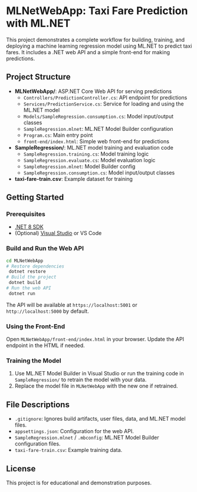 # MLNetWebApp: Taxi Fare Prediction with ML.NET

This project demonstrates a complete workflow for building, training, and deploying a machine learning regression model using ML.NET to predict taxi fares. It includes a .NET web API and a simple front-end for making predictions.

## Project Structure

- **MLNetWebApp/**: ASP.NET Core Web API for serving predictions
  - `Controllers/PredictionController.cs`: API endpoint for predictions
  - `Services/PredictionService.cs`: Service for loading and using the ML.NET model
  - `Models/SampleRegression.consumption.cs`: Model input/output classes
  - `SampleRegression.mlnet`: ML.NET Model Builder configuration
  - `Program.cs`: Main entry point
  - `front-end/index.html`: Simple web front-end for predictions
- **SampleRegression/**: ML.NET model training and evaluation code
  - `SampleRegression.training.cs`: Model training logic
  - `SampleRegression.evaluate.cs`: Model evaluation logic
  - `SampleRegression.mlnet`: Model Builder config
  - `SampleRegression.consumption.cs`: Model input/output classes
- **taxi-fare-train.csv**: Example dataset for training

## Getting Started

### Prerequisites
- [.NET 8 SDK](https://dotnet.microsoft.com/download)
- (Optional) [Visual Studio](https://visualstudio.microsoft.com/) or VS Code

### Build and Run the Web API

```bash
cd MLNetWebApp
# Restore dependencies
 dotnet restore
# Build the project
 dotnet build
# Run the web API
 dotnet run
```

The API will be available at `https://localhost:5001` or `http://localhost:5000` by default.

### Using the Front-End
Open `MLNetWebApp/front-end/index.html` in your browser. Update the API endpoint in the HTML if needed.

### Training the Model
1. Use ML.NET Model Builder in Visual Studio or run the training code in `SampleRegression/` to retrain the model with your data.
2. Replace the model file in `MLNetWebApp` with the new one if retrained.

## File Descriptions
- `.gitignore`: Ignores build artifacts, user files, data, and ML.NET model files.
- `appsettings.json`: Configuration for the web API.
- `SampleRegression.mlnet` / `.mbconfig`: ML.NET Model Builder configuration files.
- `taxi-fare-train.csv`: Example training data.

## License
This project is for educational and demonstration purposes.
